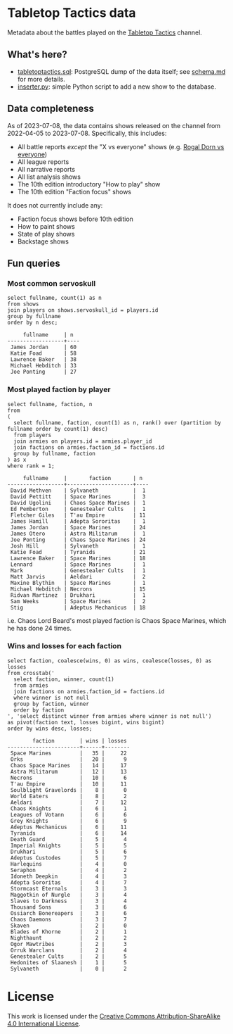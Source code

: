 # Tabletop Tactics data

Metadata about the battles played on the [Tabletop Tactics](https://tabletoptactics.tv/) channel.

## What's here?

* [tabletoptactics.sql](tabletoptactics.sql): PostgreSQL dump of the data itself; see [schema.md](schema.md) for more details.
* [inserter.py](inserter.py): simple Python script to add a new show to the database.

## Data completeness

As of 2023-07-08, the data contains shows released on the channel from 2022-04-05 to 2023-07-08. Specifically, this includes:

* All battle reports _except_ the "X vs everyone" shows (e.g. [Rogal Dorn vs everyone](https://tabletoptactics.tv/2023/02/22/the-rogal-dorn-vs-everyone-warhammer-40000-battle-report/))
* All league reports
* All narrative reports
* All list analysis shows
* The 10th edition introductory "How to play" show
* The 10th edition "Faction focus" shows

It does not currently include any:

* Faction focus shows before 10th edition
* How to paint shows
* State of play shows
* Backstage shows

## Fun queries

### Most common servoskull

```
select fullname, count(1) as n
from shows
join players on shows.servoskull_id = players.id
group by fullname
order by n desc;
```

```
     fullname     | n
------------------+----
 James Jordan     | 60
 Katie Foad       | 58
 Lawrence Baker   | 38
 Michael Hebditch | 33
 Joe Ponting      | 27
```

### Most played faction by player

```
select fullname, faction, n
from
(
  select fullname, faction, count(1) as n, rank() over (partition by fullname order by count(1) desc)
  from players
  join armies on players.id = armies.player_id
  join factions on armies.faction_id = factions.id
  group by fullname, faction
) as x
where rank = 1;
``` 

```
     fullname     |       faction       | n
------------------+---------------------+----
 David Methven    | Sylvaneth           |  1
 David Pettitt    | Space Marines       |  3
 David Ugolini    | Chaos Space Marines |  1
 Ed Pemberton     | Genestealer Cults   |  1
 Fletcher Giles   | T'au Empire         | 11
 James Hamill     | Adepta Sororitas    |  1
 James Jordan     | Space Marines       | 24
 James Otero      | Astra Militarum     |  1
 Joe Ponting      | Chaos Space Marines | 24
 Josh Hill        | Sylvaneth           |  1
 Katie Foad       | Tyranids            | 21
 Lawrence Baker   | Space Marines       | 18
 Lennard          | Space Marines       |  1
 Mark             | Genestealer Cults   |  1
 Matt Jarvis      | Aeldari             |  2
 Maxine Blythin   | Space Marines       |  1
 Michael Hebditch | Necrons             | 15
 Ridvan Martinez  | Drukhari            |  1
 Sam Weeks        | Space Marines       |  2
 Stig             | Adeptus Mechanicus  | 18
```

i.e. Chaos Lord Beard's most played faction is Chaos Space Marines, which he has done 24 times.

### Wins and losses for each faction

```
select faction, coalesce(wins, 0) as wins, coalesce(losses, 0) as losses
from crosstab('
  select faction, winner, count(1)
  from armies
  join factions on armies.faction_id = factions.id
  where winner is not null
  group by faction, winner
  order by faction
', 'select distinct winner from armies where winner is not null')
as pivot(faction text, losses bigint, wins bigint)
order by wins desc, losses;
```

```
        faction        | wins | losses
-----------------------+------+--------
 Space Marines         |   35 |     22
 Orks                  |   20 |      9
 Chaos Space Marines   |   14 |     17
 Astra Militarum       |   12 |     13
 Necrons               |   10 |      6
 T'au Empire           |   10 |     11
 Soulblight Gravelords |    8 |      0
 World Eaters          |    8 |      2
 Aeldari               |    7 |     12
 Chaos Knights         |    6 |      1
 Leagues of Votann     |    6 |      6
 Grey Knights          |    6 |      9
 Adeptus Mechanicus    |    6 |     11
 Tyranids              |    6 |     14
 Death Guard           |    5 |      4
 Imperial Knights      |    5 |      5
 Drukhari              |    5 |      6
 Adeptus Custodes      |    5 |      7
 Harlequins            |    4 |      0
 Seraphon              |    4 |      2
 Idoneth Deepkin       |    4 |      3
 Adepta Sororitas      |    4 |      7
 Stormcast Eternals    |    3 |      3
 Maggotkin of Nurgle   |    3 |      4
 Slaves to Darkness    |    3 |      4
 Thousand Sons         |    3 |      6
 Ossiarch Bonereapers  |    3 |      6
 Chaos Daemons         |    3 |      7
 Skaven                |    2 |      0
 Blades of Khorne      |    2 |      1
 Nighthaunt            |    2 |      2
 Ogor Mawtribes        |    2 |      3
 Orruk Warclans        |    2 |      4
 Genestealer Cults     |    2 |      5
 Hedonites of Slaanesh |    1 |      5
 Sylvaneth             |    0 |      2
```

# License

This work is licensed under the [Creative Commons Attribution-ShareAlike 4.0 International License](http://creativecommons.org/licenses/by-sa/4.0/).
